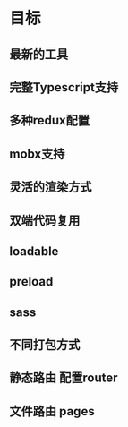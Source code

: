# 目标

## 最新的工具
## 完整Typescript支持
## 多种redux配置
## mobx支持
## 灵活的渲染方式
## 双端代码复用
## loadable
## preload
## sass
## 不同打包方式
## 静态路由 配置router
## 文件路由 pages